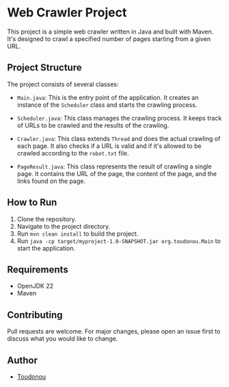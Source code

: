 # Web Crawler Project

This project is a simple web crawler written in Java and built with Maven. It's designed to crawl a specified number of pages starting from a given URL.

## Project Structure

The project consists of several classes:

- `Main.java`: This is the entry point of the application. It creates an instance of the `Scheduler` class and starts the crawling process.

- `Scheduler.java`: This class manages the crawling process. It keeps track of URLs to be crawled and the results of the crawling.

- `Crawler.java`: This class extends `Thread` and does the actual crawling of each page. It also checks if a URL is valid and if it's allowed to be crawled according to the `robot.txt` file.

- `PageResult.java`: This class represents the result of crawling a single page. It contains the URL of the page, the content of the page, and the links found on the page.

## How to Run

1. Clone the repository.
2. Navigate to the project directory.
3. Run `mvn clean install` to build the project.
4. Run `java -cp target/myproject-1.0-SNAPSHOT.jar org.toudonou.Main` to start the application.

## Requirements

- OpenJDK 22
- Maven

## Contributing

Pull requests are welcome. For major changes, please open an issue first to discuss what you would like to change.


## Author

- [Toudonou](https://github.com/Toudonou)